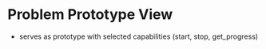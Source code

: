 # Problem Prototype View

- serves as prototype with selected capabilities (start, stop, get_progress)